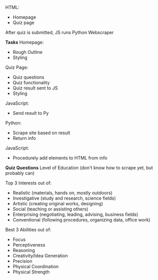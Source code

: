 HTML:
* Homepage
* Quiz page

After quiz is submitted, JS runs Python Webscraper




**Tasks**
Homepage:
  - Rough Outline
  - Styling

Quiz Page:
  - Quiz questions
  - Quiz functionality
  - Quiz result sent to JS
  - Styling

JavaScript:
  - Send result to Py

Python:
  - Scrape site based on result
  - Return info

JavaScript:
  - Procedurely add elements to HTML from info


**Quiz Questions**
Level of Education (don't know how to scrape yet, but probably can)

Top 3 Interests out of:
  * Realistic (materials, hands on, mostly outdoors)
  * Investigative (study and research, science fields)
  * Artistic (creating original works, designing)
  * Social (teaching or assisting others)
  * Enterprising (negotiating, leading, advising, business fields)
  * Conventional (following procedures, organizing data, office work)

Best 3 Abilities out of:
  * Focus
  * Perceptiveness
  * Reasoning
  * Creativity/Idea Generation
  * Precision
  * Physical Coordination
  * Physical Strength